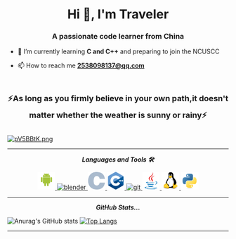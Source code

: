 <h1 align="center">Hi 👋, I'm Traveler</h1>
<h3 align="center">A passionate code learner from China</h3>

   - 🌱 I’m currently learning **C and C++** and preparing to join the NCUSCC

   - 📫 How to reach me **2538098137@qq.com**  
  
#  <p align="center"><font size=4>⚡As long as you firmly believe in your own path,it doesn't matter whether the weather is sunny or rainy⚡</font></center>  
[![pV5BBtK.png](https://s21.ax1x.com/2025/09/24/pV5BBtK.png)](https://imgse.com/i/pV5BBtK)
***
<p align="center"><i><b>Languages and Tools 🛠</b></i><br>
    
<p align="center"> <a href="https://developer.android.com" target="_blank" rel="noreferrer"> <img src="https://raw.githubusercontent.com/devicons/devicon/master/icons/android/android-original-wordmark.svg" alt="android" width="40" height="40"/> </a> <a href="https://www.blender.org/" target="_blank" rel="noreferrer"> <img src="https://download.blender.org/branding/community/blender_community_badge_white.svg" alt="blender" width="40" height="40"/> </a> <a href="https://www.cprogramming.com/" target="_blank" rel="noreferrer"> <img src="https://raw.githubusercontent.com/devicons/devicon/master/icons/c/c-original.svg" alt="c" width="40" height="40"/> </a> <a href="https://www.w3schools.com/cpp/" target="_blank" rel="noreferrer"> <img src="https://raw.githubusercontent.com/devicons/devicon/master/icons/cplusplus/cplusplus-original.svg" alt="cplusplus" width="40" height="40"/> </a> <a href="https://git-scm.com/" target="_blank" rel="noreferrer"> <img src="https://www.vectorlogo.zone/logos/git-scm/git-scm-icon.svg" alt="git" width="40" height="40"/> </a> <a href="https://www.java.com" target="_blank" rel="noreferrer"> <img src="https://raw.githubusercontent.com/devicons/devicon/master/icons/java/java-original.svg" alt="java" width="40" height="40"/> </a> <a href="https://www.linux.org/" target="_blank" rel="noreferrer"> <img src="https://raw.githubusercontent.com/devicons/devicon/master/icons/linux/linux-original.svg" alt="linux" width="40" height="40"/> </a> <a href="https://www.python.org" target="_blank" rel="noreferrer"> <img src="https://raw.githubusercontent.com/devicons/devicon/master/icons/python/python-original.svg" alt="python" width="40" height="40"/> </a> </p>

***
<p align="center"><i><b>GitHub Stats...</b></i><br>

![Anurag's GitHub stats](https://github-readme-stats.vercel.app/api?username=Traveler712&show_icons=true&theme=tokyonight) [![Top Langs](https://github-readme-stats.vercel.app/api/top-langs/?username=Traveler712&layout=donut&theme=tokyonight)](https://github.com/anuraghazra/github-readme-stats)

***
<p align="center"> 
   <img src="https://github.githubassets.com/assets/mona-loading-default-c3c7aad1282f.gif"  alt=""/>
</p>









